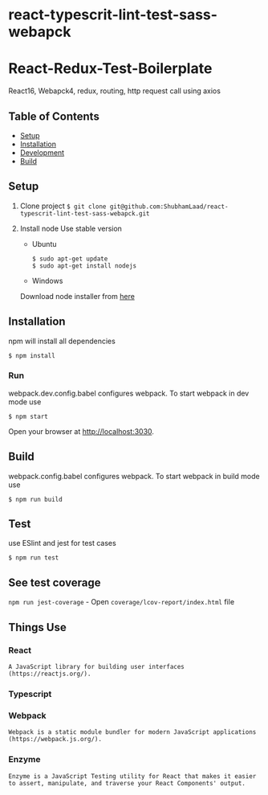 # react-typescrit-lint-test-sass-webapck

# React-Redux-Test-Boilerplate
React16, Webapck4, redux, routing, http request call using axios

## Table of Contents

- [Setup](#setup)
- [Installation](#installation)
- [Development](#development)
- [Build](#build--buildproduction)

## Setup

1. Clone project
  `$ git clone git@github.com:ShubhamLaad/react-typescrit-lint-test-sass-webapck.git`

2. Install node
    Use stable version

     * Ubuntu

       ```
       $ sudo apt-get update
       $ sudo apt-get install nodejs
       ```

     * Windows

      Download node installer from [here](https://nodejs.org/en/download/)

## Installation
npm will install all dependencies

  `$ npm install`

### Run
webpack.dev.config.babel configures webpack. To start webpack in dev mode use

  `$ npm start`

Open your browser at [http://localhost:3030](http://localhost:3030).

## Build
webpack.config.babel configures webpack. To start webpack in build mode use

  `$ npm run build`

## Test
use ESlint and jest for test cases

  `$ npm run test`

## See test coverage
  ```npm run jest-coverage``` - Open `coverage/lcov-report/index.html` file


## Things Use
  ### React
    A JavaScript library for building user interfaces (https://reactjs.org/).
  ### Typescript
  ### Webpack
    Webpack is a static module bundler for modern JavaScript applications (https://webpack.js.org/).
  ### Enzyme
    Enzyme is a JavaScript Testing utility for React that makes it easier to assert, manipulate, and traverse your React Components' output.
